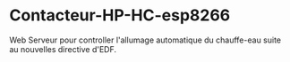 # Contacteur-HP-HC-esp8266
Web Serveur pour controller l'allumage automatique du chauffe-eau suite au nouvelles directive d'EDF.
